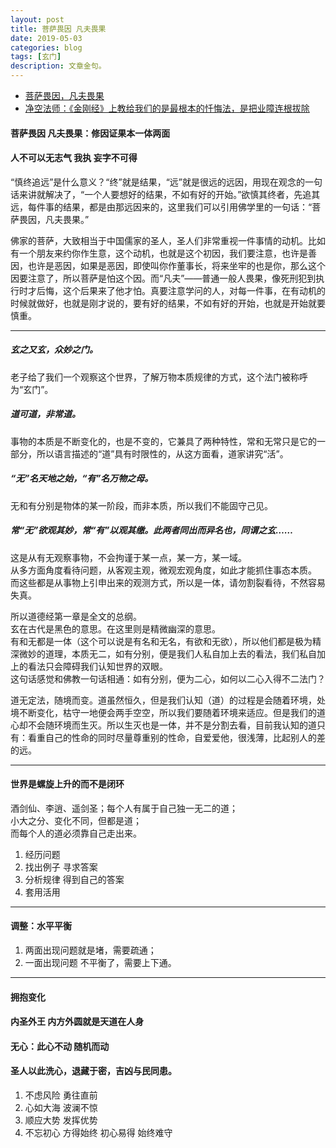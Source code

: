 ```yaml
---
layout: post
title: 菩萨畏因 凡夫畏果
date: 2019-05-03
categories: blog
tags: [玄门]
description: 文章金句。
---
```


- [菩萨畏因，凡夫畏果](http://blog.sina.cn/dpool/blog/s/blog_65c26d780102e0qs.html?vt=4)
- [净空法师：《金刚经》上教给我们的是最根本的忏悔法，是把业障连根拔除](http://blog.sina.com.cn/s/blog_4d19b0340102xo2s.html)

#### 菩萨畏因 凡夫畏果：修因证果本一体两面
#### 人不可以无志气 我执 妄字不可得
“慎终追远”是什么意义？“终”就是结果，“远”就是很远的远因，用现在观念的一句话来讲就解决了，“一个人要想好的结果，不如有好的开始。”欲慎其终者，先追其远，每件事的结果，都是由那远因来的，这里我们可以引用佛学里的一句话：“菩萨畏因，凡夫畏果。”


佛家的菩萨，大致相当于中国儒家的圣人，圣人们非常重视一件事情的动机。比如有一个朋友来约你作生意，这个动机，也就是这个初因，我们要注意，也许是善因，也许是恶因，如果是恶因，即使叫你作董事长，将来坐牢的也是你，那么这个因要注意了，所以菩萨是怕这个因。而“凡夫”——普通一般人畏果，像死刑犯到执行时才后悔，这个后果来了他才怕。真要注意学问的人，对每一件事，在有动机的时候就做好，也就是刚才说的，要有好的结果，不如有好的开始，也就是开始就要慎重。

----

##### 玄之又玄，众妙之门。
老子给了我们一个观察这个世界，了解万物本质规律的方式，这个法门被称呼为“玄门”。

##### 道可道，非常道。
事物的本质是不断变化的，也是不变的，它兼具了两种特性，常和无常只是它的一部分，所以语言描述的“道”具有时限性的，从这方面看，道家讲究“活”。

##### “无”名天地之始，“有”名万物之母。
无和有分别是物体的某一阶段，而非本质，所以我们不能固守己见。

##### 常“无”欲观其妙，常“有”以观其缴。此两者同出而异名也，同谓之玄……
这是从有无观察事物，不会拘谨于某一点，某一方，某一域。<br>
从多方面角度看待问题，从客观主观，微观宏观角度，如此才能抓住事态本质。<br>
而这些都是从事物上引申出来的观测方式，所以是一体，请勿割裂看待，不然容易失真。


所以道德经第一章是全文的总纲。<br>
玄在古代是黑色的意思。在这里则是精微幽深的意思。<br>
有和无都是一体（这个可以说是有名和无名，有欲和无欲），所以他们都是极为精深微妙的道理，本质无二，如有分别，便是我们人私自加上去的看法，我们私自加上的看法只会障碍我们认知世界的双眼。<br>
这句话感觉和佛教一句话相通：如有分别，便为二心，如何以二心入得不二法门？


道无定法，随境而变。道虽然恒久，但是我们认知（道）的过程是会随着环境，处境不断变化，枯守一地便会两手空空，所以我们要随着环境来适应。但是我们的道心却不会随环境而生灭。所以生灭也是一体，并不是分割去看，目前我认知的道只有：看重自己的性命的同时尽量尊重别的性命，自爱爱他，很浅薄，比起别人的差的远。

------

#### 世界是螺旋上升的而不是闭环
酒剑仙、李逍、遥剑圣；每个人有属于自己独一无二的道；<br>
小大之分、变化不同，但都是道；<br>
而每个人的道必须靠自己走出来。


1. 经历问题
1. 找出例子 寻求答案
1. 分析规律 得到自己的答案
1. 套用活用

-----

#### 调整：水平平衡
1. 两面出现问题就是堵，需要疏通；
1. 一面出现问题 不平衡了，需要上下通。

------

#### 拥抱变化
#### 内圣外王 内方外圆就是天道在人身
#### 无心：此心不动 随机而动
#### 圣人以此洗心，退藏于密，吉凶与民同患。

1. 不虑风险 勇往直前
1. 心如大海 波澜不惊 
1. 顺应大势 发挥优势
1. 不忘初心 方得始终 初心易得 始终难守

